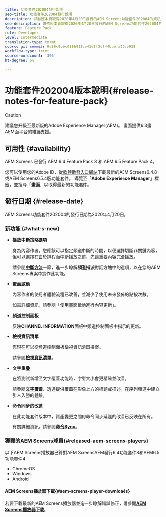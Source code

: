 ```yaml
---
title: 功能套件202004發行說明
seo-title: 功能套件202004發行說明
description: 請依照本頁取得2020年4月20日發行的AEM Screens功能套件202004的資訊。
seo-description: 請依照本頁取得2020年4月20日發行的AEM Screens功能套件202004的資訊。
feature: Feature Pack
role: Developer
level: Intermediate
translation-type: tm+mt
source-git-commit: 9d36c0ebc985b815ab41d3f3ef44baefa22db915
workflow-type: tm+mt
source-wordcount: '396'
ht-degree: 6%

---
```



# 功能套件202004版本說明{#release-notes-for-feature-pack}

>[!CAUTION]
>
>建議您升級至最新版的Adobe Experience Manager(AEM)。 畫面提供6.3畫AEM面平台的維護支援。

## 可用性 {#availability}

AEM Screens 已發行 AEM 6.4 Feature Pack 8 和 AEM 6.5 Feature Pack 4。

您可以使用您的Adobe ID，從[軟體散發入口網站](https://experience.adobe.com/#/downloads/content/software-distribution/en/aem.html)下載最新的AEM Screens6.4.8或AEM Screens6.5.4版功能套件。 導覽至「**Adobe Experience Manager**」標籤，並搜尋「**畫面**」以取得最新的功能套件。

## 發行日期 {#release-date}

AEM Screens功能套件202004的發行日期為2020年4月20日。

### 新功能 {#what-s-new}

* **播放中斷策略選項**

   身為內容作者，您應該可以指定頻道中斷的時間，以便選擇切斷非關鍵內容，但可以選擇在由於排程而中斷播放之前，先讓重要內容完全播放。

   請參閱&#x200B;**[中斷方法](/help/user-guide/channel-assignment.md#interruption-method-channel)**&#x200B;一節，進一步瞭解&#x200B;**頻道指派**&#x200B;對話方塊中的選項，以在您的AEM Screens專案中實作此功能。

* **畫面啟動**

   內容作者的使用者體驗流程已改善，並減少了使用未來發佈的點按次數。

   如需詳細資訊，請參閱「使用畫面啟動進行內容更新」。**[](launches.md)**

* **頻道控制面板**

   反映&#x200B;**CHANNEL INFORMATION**&#x200B;面板中頻道控制面板中指示的更新。


* **檢視資訊清單**

   您現在可以從頻道控制面板檢視資訊清單檔案。

   請參閱&#x200B;**[檢視資訊清單](/help/user-guide/managing-channels.md#view-manifest)**。

* **文字重疊**

   在將測試新增至文字覆蓋功能時，字型大小會更精確並改善。

   請參閱&#x200B;**[文字覆蓋](text-overlay.md)**，透過提供覆蓋在影像上方的標題或描述，在序列頻道中建立引人入勝的體驗。

* **命令同步的改進**

   在此功能套件版本中，資產變更之間的命令同步延遲的改善已反映在所有。

   有關詳細資訊，請參閱&#x200B;**[命令Sync](using-command-sync.md)**。

### 獲釋的AEM Screens球員{#released-aem-screens-players}

以下AEM Screens播放器已針對AEM ScreensAEM發行6.4功能套件8和AEM6.5功能套件4:

* ChromeOS
* Windows
* Android

#### AEM Screens播放器下載{#aem-screens-player-downloads}

若要下載最新的AEM Screens播放器並進一步瞭解錯誤修正，請參閱&#x200B;**[AEM Screens播放器下載](https://download.macromedia.com/screens/)**。
